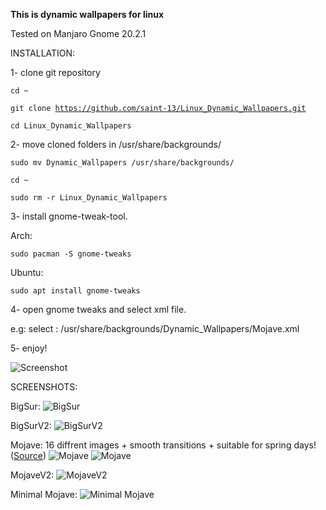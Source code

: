 <Text>

<b>This is dynamic wallpapers for linux</b>

Tested on Manjaro Gnome 20.2.1

INSTALLATION:


1- clone git repository

<code>cd ~</code>

<code>git clone https://github.com/saint-13/Linux_Dynamic_Wallpapers.git</code>

<code>cd Linux_Dynamic_Wallpapers</code>

2- move cloned folders in /usr/share/backgrounds/

<code>sudo mv Dynamic_Wallpapers /usr/share/backgrounds/</code>

<code>cd ~</code>

<code>sudo rm -r Linux_Dynamic_Wallpapers</code>

3- install gnome-tweak-tool.

Arch:

<code>sudo pacman -S gnome-tweaks</code>

Ubuntu:

<code>sudo apt install gnome-tweaks</code>

4- open gnome tweaks and select xml file.

e.g: select : /usr/share/backgrounds/Dynamic_Wallpapers/Mojave.xml

5- enjoy!

![Screenshot](https://raw.githubusercontent.com/saint-13/Linux_Dynamic_Wallpapers/main/Screenshots/Screenshot%20from%202021-03-30%2019-45-07.png)

SCREENSHOTS:

BigSur:
![BigSur](https://raw.githubusercontent.com/saint-13/Linux_Dynamic_Wallpapers/main/Screenshots/Screenshot%20from%202021-03-30%2020-02-39.png)

BigSurV2:
![BigSurV2](https://raw.githubusercontent.com/saint-13/Linux_Dynamic_Wallpapers/main/Screenshots/Screenshot%20from%202021-03-30%2019-06-30.png)

Mojave: 16 diffrent images + smooth transitions + suitable for spring days! ([Source](https://gist.github.com/trongthanh/7d632e90687e1bc219e1f3262d337702))
![Mojave](https://raw.githubusercontent.com/saint-13/Linux_Dynamic_Wallpapers/main/Screenshots/Screenshot%20from%202021-03-30%2018-19-54.png)
![Mojave](https://raw.githubusercontent.com/saint-13/Linux_Dynamic_Wallpapers/main/Screenshots/Screenshot%20from%202021-03-30%2019-00-31.png)

MojaveV2:
![MojaveV2](https://raw.githubusercontent.com/saint-13/Linux_Dynamic_Wallpapers/main/Screenshots/Screenshot%20from%202021-03-30%2018-20-14.png)

Minimal Mojave:
![Minimal Mojave](https://raw.githubusercontent.com/saint-13/Linux_Dynamic_Wallpapers/main/Screenshots/Screenshot%20from%202021-03-30%2018-19-31.png)

</Text>

